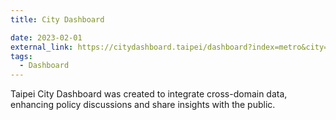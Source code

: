 ```yaml
---
title: City Dashboard

date: 2023-02-01
external_link: https://citydashboard.taipei/dashboard?index=metro&city=taipei
tags:
  - Dashboard
---
```


Taipei City Dashboard was created to integrate cross-domain data, enhancing policy discussions and share insights with the public.

<!--more-->

